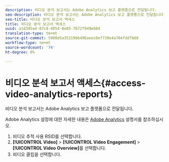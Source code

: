 ```yaml
---
description: 비디오 분석 보고서는 Adobe Analytics 보고 플랫폼으로 전달됩니다.
seo-description: 비디오 분석 보고서는 Adobe Analytics 보고 플랫폼으로 전달됩니다.
seo-title: 비디오 분석 보고서 액세스
title: 비디오 분석 보고서 액세스
uuid: a1d345a4-87c8-4954-8e85-7672f949e604
translation-type: tm+mt
source-git-commit: 5908e5a3521966496aeec0ef730e4a704fddfb68
workflow-type: tm+mt
source-wordcount: '74'
ht-degree: 0%

---
```



# 비디오 분석 보고서 액세스{#access-video-analytics-reports}

비디오 분석 보고서는 Adobe Analytics 보고 플랫폼으로 전달됩니다.

Adobe Analytics 설정에 대한 자세한 내용은 [Adobe Analytics](https://microsite.omniture.com/t2/help/en_US/reference/) 설명서를 참조하십시오.
1. 비디오 추적 사용 RSID를 선택합니다.
1. **[!UICONTROL Video]** > **[!UICONTROL Video Engagement]** > **[!UICONTROL Video Overview]**&#x200B;를 선택합니다.
1. 비디오 클립을 선택합니다.

